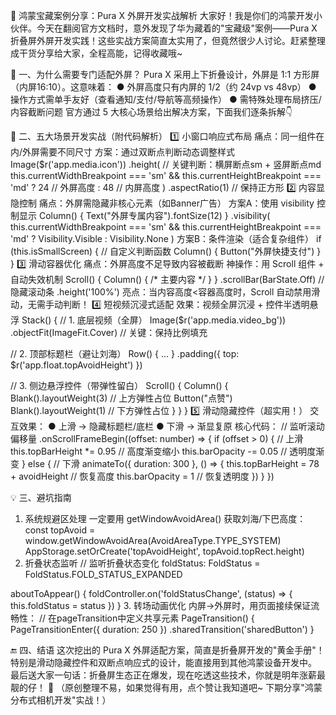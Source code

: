 🌟 鸿蒙宝藏案例分享：Pura X 外屏开发实战解析
大家好！我是你们的鸿蒙开发小伙伴。今天在翻阅官方文档时，意外发现了华为藏着的"宝藏级"案例——Pura X 折叠屏外屏开发实践！这些实战方案简直太实用了，但竟然很少人讨论。赶紧整理成干货分享给大家，全程高能，记得收藏哦~

🧩 一、为什么需要专门适配外屏？
Pura X 采用上下折叠设计，外屏是 1:1 方形屏（内屏16:10）。这意味着：
● 外屏高度只有内屏的 1/2（约 24vp vs 48vp）
● 操作方式需单手友好（查看通知/支付/导航等高频操作）
● 需特殊处理布局挤压/内容截断问题
官方通过 5 大核心场景给出解决方案，下面我们逐条拆解👇

🚀 二、五大场景开发实战（附代码解析）
1️⃣ 小窗口响应式布局
痛点：同一组件在内/外屏需要不同尺寸
方案：通过双断点判断动态调整样式
Image($r('app.media.icon'))
.height(
  // 关键判断：横屏断点sm + 竖屏断点md
  this.currentWidthBreakpoint === 'sm' && 
  this.currentHeightBreakpoint === 'md' 
    ? 24 // 外屏高度
    : 48 // 内屏高度
)
.aspectRatio(1) // 保持正方形
2️⃣ 内容显隐控制
痛点：外屏需隐藏非核心元素（如Banner广告）
方案A：使用 visibility 控制显示
Column() {
  Text("外屏专属内容").fontSize(12)
}
.visibility(
  this.currentWidthBreakpoint === 'sm' && 
  this.currentHeightBreakpoint === 'md' 
    ? Visibility.Visible 
    : Visibility.None
)
方案B：条件渲染（适合复杂组件）
if (this.isSmallScreen) { // 自定义判断函数
  Column() {
    Button("外屏快捷支付")
  }
}
3️⃣ 滑动容器优化
痛点：外屏高度不足导致内容被截断
神操作：用 Scroll 组件 + 自动失效机制
Scroll() {
  Column() { /* 主要内容 */ }
}
.scrollBar(BarState.Off) // 隐藏滚动条
.height('100%')
亮点：当内容高度<容器高度时，Scroll 自动禁用滑动，无需手动判断！
4️⃣ 短视频沉浸式适配
效果：视频全屏沉浸 + 控件半透明悬浮
Stack() {
  // 1. 底层视频（全屏）
  Image($r('app.media.video_bg'))
    .objectFit(ImageFit.Cover) // 关键：保持比例填充

  // 2. 顶部标题栏（避让刘海）
  Row() { ... }
    .padding({ top: $r('app.float.topAvoidHeight') }) 

  // 3. 侧边悬浮控件（带弹性留白）
  Scroll() {
    Column() {
      Blank().layoutWeight(3) // 上方弹性占位
      Button("点赞") 
      Blank().layoutWeight(1) // 下方弹性占位
    }
  }
}
5️⃣ 滑动隐藏控件（超实用！）
交互效果：
● 上滑 → 隐藏标题栏/底栏
● 下滑 → 渐显复原
核心代码：
// 监听滚动偏移量
.onScrollFrameBegin((offset: number) => {
  if (offset > 0) { // 上滑
    this.topBarHeight *= 0.95 // 高度渐变缩小
    this.barOpacity -= 0.05  // 透明度渐变
  } else { // 下滑
    animateTo({ duration: 300 }, () => {
      this.topBarHeight = 78 + avoidHeight // 恢复高度
      this.barOpacity = 1                  // 恢复透明度
    })
  }
})

💡 三、避坑指南
1. 系统规避区处理
一定要用 getWindowAvoidArea() 获取刘海/下巴高度：
const topAvoid = window.getWindowAvoidArea(AvoidAreaType.TYPE_SYSTEM)
AppStorage.setOrCreate('topAvoidHeight', topAvoid.topRect.height)
2. 折叠状态监听
// 监听折叠状态变化
foldStatus: FoldStatus = FoldStatus.FOLD_STATUS_EXPANDED

aboutToAppear() {
  foldController.on('foldStatusChange', (status) => {
    this.foldStatus = status
  })
}
3. 转场动画优化
内屏→外屏时，用页面接续保证流畅性：
// 在pageTransition中定义共享元素
PageTransition() {
  PageTransitionEnter({ duration: 250 })
    .sharedTransition('sharedButton')
}

🔚 四、结语
这次挖出的 Pura X 外屏适配方案，简直是折叠屏开发的"黄金手册"！特别是滑动隐藏控件和双断点响应式的设计，能直接用到其他鸿蒙设备开发中。
最后送大家一句话：折叠屏生态正在爆发，现在吃透这些技术，你就是明年涨薪最靓的仔！ 💪
（原创整理不易，如果觉得有用，点个赞让我知道吧~ 下期分享"鸿蒙分布式相机开发"实战！）